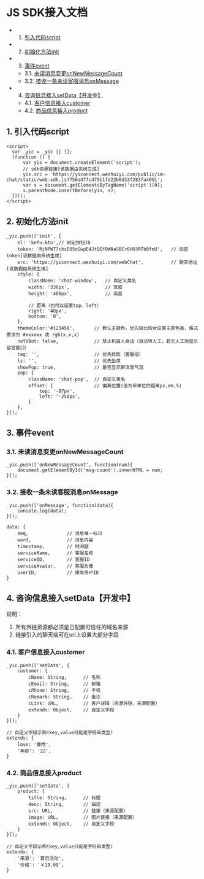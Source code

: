 # JS SDK接入文档
<!-- vscode-markdown-toc -->
* 1. [引入代码script](#script)
* 2. [初始化方法init](#init)
* 3. [事件event](#event)
	* 3.1. [未读消息变更onNewMessageCount](#onNewMessageCount)
	* 3.2. [接收一条未读客服消息onMessage](#onMessage)
* 4. [咨询信息接入setData【开发中】](#setData)
	* 4.1. [客户信息接入customer](#customer)
	* 4.2. [商品信息接入product](#product)

<!-- vscode-markdown-toc-config
	numbering=true
	autoSave=true
	/vscode-markdown-toc-config -->
<!-- /vscode-markdown-toc -->

##  1. <a name='script'></a>引入代码script

    <script>
      var _yic = _yic || [];
      (function () {
          var yis = document.createElement('script');
	      // sdk资源链接[该数据由系统生成]
          yis.src = 'https://yiconnect.wezhuiyi.com/public/im-chat/static/web-sdk.js?756a47fc475b1fd22b0d33f283fa4091';
          var s = document.getElementsByTagName('script')[0];
          s.parentNode.insertBefore(yis, s);
      })();
    </script>

##  2. <a name='init'></a>初始化方法init
    _yic.push(['init', {
        el: 'kefu-btn',// 绑定按钮ID
        token: 'RjNPWT7chxE05nGwpE4JtQQfDWAaSBCr6HO3RTb8fmU',   // 加密token[该数据由系统生成]
        src: 'https://yiconnect.wezhuiyi.com/webChat',          // 聊天地址[该数据由系统生成]
        style: {
            className: 'chat-window',   // 自定义类名
            width: '330px',             // 宽度
            height: '480px',            // 高度

            // 距离（也可以设置top、left）
            right: '40px',
            bottom: '0',
        },
        themeColor:'#123456',       // 默认主题色，优先级比后台设置主题色高，格式要求为 #xxxxxx 或 rgb(x,x,x)
        noYiBot: false,             // 禁止机器人会话（自动转人工，若无人工则显示留言窗口）
        tag: '',                    // 优先技能（客服组）
        ls: '',                     // 优先坐席
        showPop: true,              // 是否显示新消息气泡
        pop: {
            className: 'chat-pop',  // 自定义类名
            offset: {               // 偏离位置(值为带单位的距离px,em,%)
                top: '-87px',
                left: '-250px',
            }
        },
    }]);

##  3. <a name='event'></a>事件event
###  3.1. <a name='onNewMessageCount'></a>未读消息变更onNewMessageCount
    _yic.push(['onNewMessageCount', function(num){
        document.getElementById('msg-count').innerHTML = num;
    }]);

###  3.2. <a name='onMessage'></a>接收一条未读客服消息onMessage
    _yic.push(['onMessage', function(data){
        console.log(data);
    }]);

    data: {
        seq,              // 消息唯一标识        
        word,             // 消息内容
        timestamp,        // 时间戳
        serviceName,      // 客服名称
        serviceID,        // 客服ID
        serviceAvatar,    // 客服头像
        userID,           // 接收用户ID
    }

##  4. <a name='setData'></a>咨询信息接入setData【开发中】
说明：
1. 所有外链资源都必须是已配置可信任的域名来源
2. 链接引入的聊天端可在url上设置大部分字段
###  4.1. <a name='customer'></a>客户信息接入customer

<!--| 字段名 | 类型 | 值 | 必填 | 说明 | 是否允许链接
|-------|------|----|------|-----|
| cName | String | 名称 | 否 |  |
| 字段名 | 类型 | 值 | 必填 | 说明 |
| 字段名 | 类型 | 值 | 必填 | 说明 |-->

    _yic.push(['setData', {
        customer: {
            cName: String,      // 名称
            cEmail: String,     // 邮箱
            cPhone: String,     // 手机
            cRemark: String,    // 备注
            cLink: URL,         // 客户详情（资源外链，来源配置）
            extends: Object,    // 自定义字段
        }
    }]);

    // 自定义字段示例(key,value只能是字符串类型)
    extends: {
        love: '鹿晗',
        '年龄': '22',
    }
###  4.2. <a name='product'></a>商品信息接入product
    _yic.push(['setData', {
        product: {
            title: String,      // 标题
            desc: String,       // 描述
            src: URL,           // 链接（来源配置）
            image: URL,         // 图片链接（来源配置）
            extends: Object,    // 自定义字段            
        }
    }]);

    // 自定义字段示例(key,value只能是字符串类型)
    extends: {
        '来源': '首页活动',
        '价格': '￥19.99',
    }


<!--### 外围系统接入resource
    _yic.push(['setData', {
        resource: {
            ...自定义参数
        }
    }]);

    需要在后台配置资源请求url和token-->